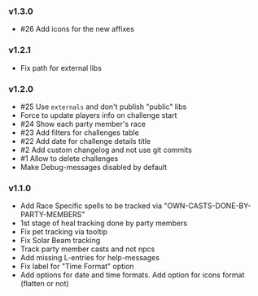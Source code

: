 ﻿### v1.3.0

* #26 Add icons for the new affixes

### v1.2.1

* Fix path for external libs

### v1.2.0

* #25 Use `externals` and don't publish "public" libs
* Force to update players info on challenge start
* #24 Show each party member's race
* #23 Add filters for challenges table
* #22 Add date for challenge details title
* #2 Add custom changelog and not use git commits
* #1 Allow to delete challenges
* Make Debug-messages disabled by default

### v1.1.0

* Add Race Specific spells to be tracked via "OWN-CASTS-DONE-BY-PARTY-MEMBERS"
* 1st stage of heal tracking done by party members
* Fix pet tracking via tooltip
* Fix Solar Beam tracking
* Track party member casts and not npcs
* Add missing L-entries for help-messages
* Fix label for "Time Format" option
* Add options for date and time formats. Add option for icons format (flatten or not)

